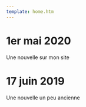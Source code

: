 ```yaml
---
template: home.htm
---
```


# 1er mai 2020

Une nouvelle sur mon site

# 17 juin 2019

Une nouvelle un peu ancienne
